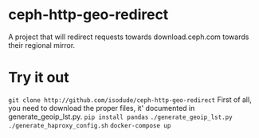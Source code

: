 # ceph-http-geo-redirect
A project that will redirect requests towards download.ceph.com towards their regional mirror.

# Try it out
`git clone http://github.com/isodude/ceph-http-geo-redirect`
First of all, you need to download the proper files, it' documented in generate_geoip_lst.py.
`pip install pandas`
`./generate_geoip_lst.py`
`./generate_haproxy_config.sh`
`docker-compose up`
